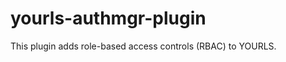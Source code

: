yourls-authmgr-plugin
=====================

This plugin adds role-based access controls (RBAC) to YOURLS.
